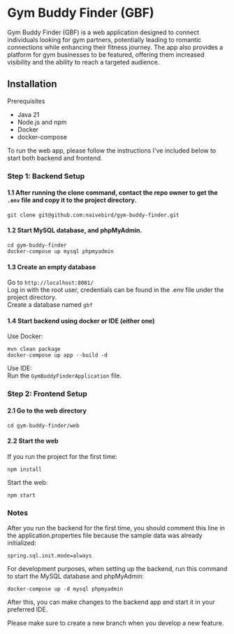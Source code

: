 # Gym Buddy Finder (GBF)

Gym Buddy Finder (GBF) is a web application designed to connect individuals looking for gym partners, potentially leading to romantic connections while enhancing their fitness journey. The app also provides a platform for gym businesses to be featured, offering them increased visibility and the ability to reach a targeted audience.


## Installation
Prerequisites
- Java 21
- Node.js and npm
- Docker
- docker-compose

To run the web app, please follow the instructions I've included below to start both backend and frontend.
  
### Step 1: Backend Setup
#### 1.1 After running the clone command, contact the repo owner to get the `.env` file and copy it to the project directory.
```
git clone git@github.com:naivebird/gym-buddy-finder.git
```
#### 1.2 Start MySQL database, and phpMyAdmin.
```
cd gym-buddy-finder
docker-compose up mysql phpmyadmin
```
#### 1.3 Create an empty database <br />
Go to `http://localhost:8081/`<br />
Log in with the root user, credentials can be found in the .env file under the project directory.<br />
Create a database named `gbf`<br />

#### 1.4 Start backend using docker or IDE (either one)
Use Docker:
```
mvn clean package
docker-compose up app --build -d
```
Use IDE:<br />
Run the `GymBuddyFinderApplication` file.


### Step 2: Frontend Setup
#### 2.1 Go to the web directory
```
cd gym-buddy-finder/web
```
#### 2.2 Start the web
If you run the project for the first time:
```
npm install
```
Start the web:
```
npm start
```
### Notes
After you run the backend for the first time, you should comment this line in the application.properties file because the sample data was already initialized:
```
spring.sql.init.mode=always
```
For development purposes, when setting up the backend, run this command to start the MySQL database and phpMyAdmin:
```
docker-compose up -d mysql phpmyadmin
```
After this, you can make changes to the backend app and start it in your preferred IDE.

Please make sure to create a new branch when you develop a new feature.
